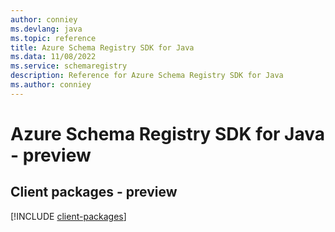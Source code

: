 ```yaml
---
author: conniey
ms.devlang: java
ms.topic: reference
title: Azure Schema Registry SDK for Java
ms.data: 11/08/2022
ms.service: schemaregistry
description: Reference for Azure Schema Registry SDK for Java
ms.author: conniey
---
```

# Azure Schema Registry SDK for Java - preview

## Client packages - preview
[!INCLUDE [client-packages](schema-registry-client-index.md)]